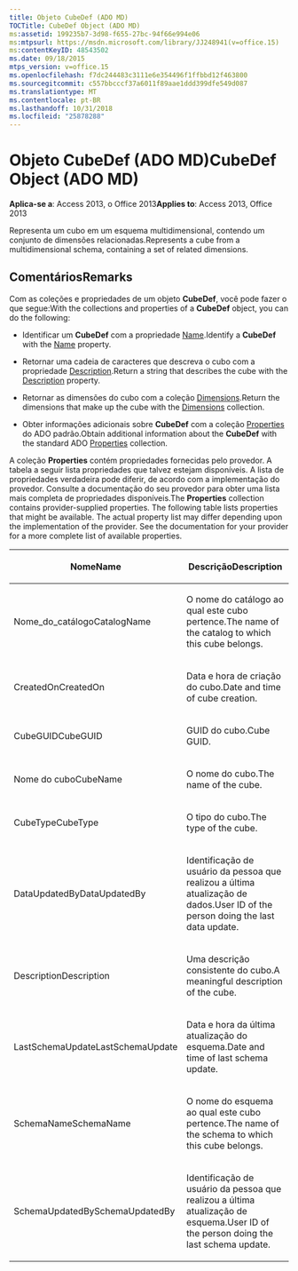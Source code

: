 ```yaml
---
title: Objeto CubeDef (ADO MD)
TOCTitle: CubeDef Object (ADO MD)
ms:assetid: 199235b7-3d98-f655-27bc-94f66e994e06
ms:mtpsurl: https://msdn.microsoft.com/library/JJ248941(v=office.15)
ms:contentKeyID: 48543502
ms.date: 09/18/2015
mtps_version: v=office.15
ms.openlocfilehash: f7dc244483c3111e6e354496f1ffbbd12f463800
ms.sourcegitcommit: c557bbcccf37a6011f89aae1ddd399dfe549d087
ms.translationtype: MT
ms.contentlocale: pt-BR
ms.lasthandoff: 10/31/2018
ms.locfileid: "25878288"
---
```

# <a name="cubedef-object-ado-md"></a><span data-ttu-id="b7dd5-102">Objeto CubeDef (ADO MD)</span><span class="sxs-lookup"><span data-stu-id="b7dd5-102">CubeDef Object (ADO MD)</span></span>


<span data-ttu-id="b7dd5-103">**Aplica-se a**: Access 2013, o Office 2013</span><span class="sxs-lookup"><span data-stu-id="b7dd5-103">**Applies to**: Access 2013, Office 2013</span></span>

<span data-ttu-id="b7dd5-104">Representa um cubo em um esquema multidimensional, contendo um conjunto de dimensões relacionadas.</span><span class="sxs-lookup"><span data-stu-id="b7dd5-104">Represents a cube from a multidimensional schema, containing a set of related dimensions.</span></span>

## <a name="remarks"></a><span data-ttu-id="b7dd5-105">Comentários</span><span class="sxs-lookup"><span data-stu-id="b7dd5-105">Remarks</span></span>

<span data-ttu-id="b7dd5-106">Com as coleções e propriedades de um objeto **CubeDef**, você pode fazer o que segue:</span><span class="sxs-lookup"><span data-stu-id="b7dd5-106">With the collections and properties of a **CubeDef** object, you can do the following:</span></span>

  - <span data-ttu-id="b7dd5-107">Identificar um **CubeDef** com a propriedade [Name](name-property-ado-md.md).</span><span class="sxs-lookup"><span data-stu-id="b7dd5-107">Identify a **CubeDef** with the [Name](name-property-ado-md.md) property.</span></span>

  - <span data-ttu-id="b7dd5-108">Retornar uma cadeia de caracteres que descreva o cubo com a propriedade [Description](description-property-ado-md.md).</span><span class="sxs-lookup"><span data-stu-id="b7dd5-108">Return a string that describes the cube with the [Description](description-property-ado-md.md) property.</span></span>

  - <span data-ttu-id="b7dd5-109">Retornar as dimensões do cubo com a coleção [Dimensions](dimensions-collection-ado-md.md).</span><span class="sxs-lookup"><span data-stu-id="b7dd5-109">Return the dimensions that make up the cube with the [Dimensions](dimensions-collection-ado-md.md) collection.</span></span>

  - <span data-ttu-id="b7dd5-110">Obter informações adicionais sobre **CubeDef** com a coleção [Properties](properties-collection-ado.md) do ADO padrão.</span><span class="sxs-lookup"><span data-stu-id="b7dd5-110">Obtain additional information about the **CubeDef** with the standard ADO [Properties](properties-collection-ado.md) collection.</span></span>

<span data-ttu-id="b7dd5-p101">A coleção **Properties** contém propriedades fornecidas pelo provedor. A tabela a seguir lista propriedades que talvez estejam disponíveis. A lista de propriedades verdadeira pode diferir, de acordo com a implementação do provedor. Consulte a documentação do seu provedor para obter uma lista mais completa de propriedades disponíveis.</span><span class="sxs-lookup"><span data-stu-id="b7dd5-p101">The **Properties** collection contains provider-supplied properties. The following table lists properties that might be available. The actual property list may differ depending upon the implementation of the provider. See the documentation for your provider for a more complete list of available properties.</span></span>

<table>
<colgroup>
<col style="width: 50%" />
<col style="width: 50%" />
</colgroup>
<thead>
<tr class="header">
<th><p><span data-ttu-id="b7dd5-115">Nome</span><span class="sxs-lookup"><span data-stu-id="b7dd5-115">Name</span></span></p></th>
<th><p><span data-ttu-id="b7dd5-116">Descrição</span><span class="sxs-lookup"><span data-stu-id="b7dd5-116">Description</span></span></p></th>
</tr>
</thead>
<tbody>
<tr class="odd">
<td><p><span data-ttu-id="b7dd5-117">Nome_do_catálogo</span><span class="sxs-lookup"><span data-stu-id="b7dd5-117">CatalogName</span></span></p></td>
<td><p><span data-ttu-id="b7dd5-118">O nome do catálogo ao qual este cubo pertence.</span><span class="sxs-lookup"><span data-stu-id="b7dd5-118">The name of the catalog to which this cube belongs.</span></span></p></td>
</tr>
<tr class="even">
<td><p><span data-ttu-id="b7dd5-119">CreatedOn</span><span class="sxs-lookup"><span data-stu-id="b7dd5-119">CreatedOn</span></span></p></td>
<td><p><span data-ttu-id="b7dd5-120">Data e hora de criação do cubo.</span><span class="sxs-lookup"><span data-stu-id="b7dd5-120">Date and time of cube creation.</span></span></p></td>
</tr>
<tr class="odd">
<td><p><span data-ttu-id="b7dd5-121">CubeGUID</span><span class="sxs-lookup"><span data-stu-id="b7dd5-121">CubeGUID</span></span></p></td>
<td><p><span data-ttu-id="b7dd5-122">GUID do cubo.</span><span class="sxs-lookup"><span data-stu-id="b7dd5-122">Cube GUID.</span></span></p></td>
</tr>
<tr class="even">
<td><p><span data-ttu-id="b7dd5-123">Nome do cubo</span><span class="sxs-lookup"><span data-stu-id="b7dd5-123">CubeName</span></span></p></td>
<td><p><span data-ttu-id="b7dd5-124">O nome do cubo.</span><span class="sxs-lookup"><span data-stu-id="b7dd5-124">The name of the cube.</span></span></p></td>
</tr>
<tr class="odd">
<td><p><span data-ttu-id="b7dd5-125">CubeType</span><span class="sxs-lookup"><span data-stu-id="b7dd5-125">CubeType</span></span></p></td>
<td><p><span data-ttu-id="b7dd5-126">O tipo do cubo.</span><span class="sxs-lookup"><span data-stu-id="b7dd5-126">The type of the cube.</span></span></p></td>
</tr>
<tr class="even">
<td><p><span data-ttu-id="b7dd5-127">DataUpdatedBy</span><span class="sxs-lookup"><span data-stu-id="b7dd5-127">DataUpdatedBy</span></span></p></td>
<td><p><span data-ttu-id="b7dd5-128">Identificação de usuário da pessoa que realizou a última atualização de dados.</span><span class="sxs-lookup"><span data-stu-id="b7dd5-128">User ID of the person doing the last data update.</span></span></p></td>
</tr>
<tr class="odd">
<td><p><span data-ttu-id="b7dd5-129">Description</span><span class="sxs-lookup"><span data-stu-id="b7dd5-129">Description</span></span></p></td>
<td><p><span data-ttu-id="b7dd5-130">Uma descrição consistente do cubo.</span><span class="sxs-lookup"><span data-stu-id="b7dd5-130">A meaningful description of the cube.</span></span></p></td>
</tr>
<tr class="even">
<td><p><span data-ttu-id="b7dd5-131">LastSchemaUpdate</span><span class="sxs-lookup"><span data-stu-id="b7dd5-131">LastSchemaUpdate</span></span></p></td>
<td><p><span data-ttu-id="b7dd5-132">Data e hora da última atualização do esquema.</span><span class="sxs-lookup"><span data-stu-id="b7dd5-132">Date and time of last schema update.</span></span></p></td>
</tr>
<tr class="odd">
<td><p><span data-ttu-id="b7dd5-133">SchemaName</span><span class="sxs-lookup"><span data-stu-id="b7dd5-133">SchemaName</span></span></p></td>
<td><p><span data-ttu-id="b7dd5-134">O nome do esquema ao qual este cubo pertence.</span><span class="sxs-lookup"><span data-stu-id="b7dd5-134">The name of the schema to which this cube belongs.</span></span></p></td>
</tr>
<tr class="even">
<td><p><span data-ttu-id="b7dd5-135">SchemaUpdatedBy</span><span class="sxs-lookup"><span data-stu-id="b7dd5-135">SchemaUpdatedBy</span></span></p></td>
<td><p><span data-ttu-id="b7dd5-136">Identificação de usuário da pessoa que realizou a última atualização de esquema.</span><span class="sxs-lookup"><span data-stu-id="b7dd5-136">User ID of the person doing the last schema update.</span></span></p></td>
</tr>
</tbody>
</table>

